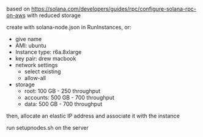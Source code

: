 based on https://solana.com/developers/guides/rpc/configure-solana-rpc-on-aws with reduced storage

create with solana-node.json in RunInstances, or:

- give name
- AMI: ubuntu
- Instance type: r6a.8xlarge
- key pair: drew macbook
- network settings
  - select existing
  - allow-all
- storage
  - root: 100 GB - 250 throughput
  - accounts: 500 GB - 700 throughput
  - data: 500 GB - 700 throughput

then, allocate an elastic IP address and associate it with the instance

run setupnodes.sh on the server
